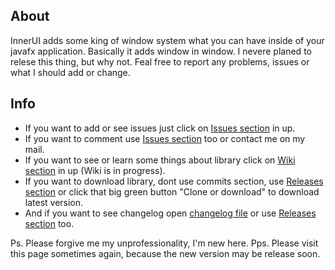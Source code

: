 ## About
InnerUI adds some king of window system what you can have inside of your javafx application.
Basically it adds window in window.
I nevere planed to relese this thing, but why not. 
Feal free to report any problems, issues or what I should add or change.

## Info
* If you want to add or see issues just click on [Issues section](https://github.com/PetoPetko/InnerUI/issues) in up.
* If you want to comment use [Issues section](https://github.com/PetoPetko/InnerUI/issues) too or contact me on my mail.
* If you want to see or learn some things about library click on [Wiki section](https://github.com/PetoPetko/InnerUI/wiki) in up (Wiki is in progress).
* If you want to download library, dont use commits section, use [Releases section](https://github.com/PetoPetko/InnerUI/releases) or click that big green button "Clone or download" to download latest version.
* And if you want to see changelog open [changelog file](Changelog.md) or use [Releases section](https://github.com/PetoPetko/InnerUI/releases) too.

Ps. Please forgive me my unprofessionality, I'm new here.
Pps. Please visit this page sometimes again, because the new version may be release soon.
